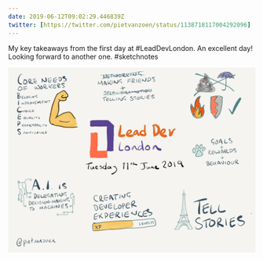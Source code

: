 ```yaml
---
date: 2019-06-12T09:02:29.446839Z
twitter: [https://twitter.com/pietvanzoen/status/1138718117004292096]
---
```

My key takeaways from the first day at #LeadDevLondon. An excellent day! Looking forward to another one. #sketchnotes

![](/media/6375586B-A63E-4240-AFBD-2777E2891998.png)
